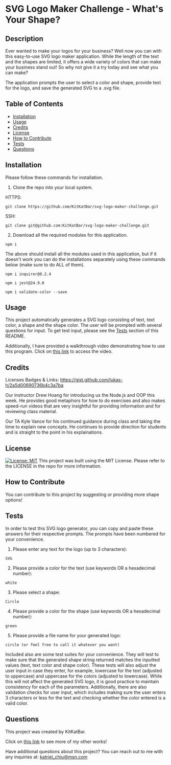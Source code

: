 # SVG Logo Maker Challenge - What's Your Shape?
  
## Description

Ever wanted to make your logos for your business?  Well now you can with this easy-to-use SVG logo maker application.  While the length of the text and the shapes are limited, it offers a wide variety of colors that can make your business stand out!  So why not give it a try today and see what you can make?

The application prompts the user to select a color and shape, provide text for the logo, and save the generated SVG to a .svg file.
        
## Table of Contents

- [Installation](#installation)
- [Usage](#usage)
- [Credits](#credits)
- [License](#license)
- [How to Contribute](#how-to-contribute)
- [Tests](#tests)
- [Questions](#questions)

        
## Installation

Please follow these commands for installation.

1. Clone the repo into your local system.

HTTPS:
```
git clone https://github.com/KitKatBar/svg-logo-maker-challenge.git
```

SSH:
```
git clone git@github.com:KitKatBar/svg-logo-maker-challenge.git
```

2. Download all the required modules for this application.

```
npm i
```

The above should install all the modules used in this application, but if it doesn't work you can do the installations separately using these commands below (make sure to do ALL of them).

```
npm i inquirer@8.2.4
```

```
npm i jest@24.9.0
```

```
npm i validate-color --save
```

## Usage

This project automatically generates a SVG logo consisting of text, text color, a shape and the shape color.  The user will be prompted with several questions for input.  To get test input, please see the [Tests](#tests) section of this README.

Additionally, I have provided a walkthrough video demonstrating how to use this program.  Click on [this link](https://drive.google.com/file/d/1ps7iYXFsbqvFB8ol70hnjE6tZt1LGvkB/view) to access the video.
        
## Credits

Licenses Badges & Links: https://gist.github.com/lukas-h/2a5d00690736b4c3a7ba

Our instructor Drew Hoang for introducing us the Node.js and OOP this week.  He provides good metaphors for how to do exercises and also makes speed-run videos that are very insightful for providing information and for reviewing class material.

Our TA Kyle Vance for his continued guidance during class and taking the time to explain new concepts. He continues to provide direction for students and is straight to the point in his explainations.

## License

[![License: MIT](https://img.shields.io/badge/License-MIT-yellow.svg)](https://opensource.org/licenses/MIT)
This project was built using the MIT License. Please refer to the LICENSE in the repo for more information.
          
## How to Contribute

You can contribute to this project by suggesting or providing more shape options!

## Tests

In order to test this SVG logo generator, you can copy and paste these answers for their respective prompts.  The prompts have been numbered for your convenience.

  1. Please enter any text for the logo (up to 3 characters):
  ```
  SVG
  ```
  
  2. Please provide a color for the text (use keywords OR a hexadecimal number):
  ```
  white
  ```
  
  3. Please select a shape:
  ```
  Circle
  ```
  
  4. Please provide a color for the shape (use keywords OR a hexadecimal number):
  ```
  green
  ```
  
  5. Please provide a file name for your generated logo:
  ```
  circle (or feel free to call it whatever you want)
  ```
  
Included also are some test suites for your convenience.  They will test to make sure that the generated shape string returned matches the inputted values (text, text color and shape color).  These tests will also adjust the user input in case they enter, for example, lowercase for the text (adjusted to uppercase) and uppercase for the colors (adjusted to lowercase).  While this will not affect the generated SVG logo, it is good practice to maintain consistency for each of the parameters.  Additionally, there are also validation checks for user input, which includes making sure the user enters 3 characters or less for the text and checking whether the color entered is a valid color.

## Questions

This project was created by KitKatBar.
    
Click on [this link](https://github.com/KitKatBar) to see more of my other works!

Have additional questions about this project?  You can reach out to me with any inquiries at: katriel_chiu@msn.com